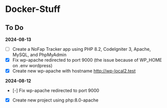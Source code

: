 # Docker-Stuff

## To Do

**2024-08-13**
- [ ] Create a NoFap Tracker app using PHP 8.2, CodeIgniter 3, Apache, MySQL, and PhpMyAdmin
- [x] Fix wp-apache redirected to port 9000 (the issue because of WP_HOME on .env wordpress)
- [x] Create new wp-apache with hostname http://wp-local2.test

**2024-08-12**
- [-] Fix wp-apache redirected to port 9000
- [x] Create new project using php:8.0-apache
